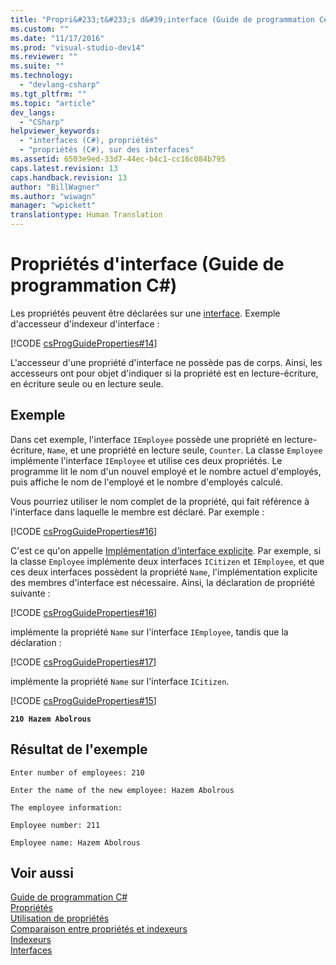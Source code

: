 ```yaml
---
title: "Propri&#233;t&#233;s d&#39;interface (Guide de programmation C#) | Microsoft Docs"
ms.custom: ""
ms.date: "11/17/2016"
ms.prod: "visual-studio-dev14"
ms.reviewer: ""
ms.suite: ""
ms.technology: 
  - "devlang-csharp"
ms.tgt_pltfrm: ""
ms.topic: "article"
dev_langs: 
  - "CSharp"
helpviewer_keywords: 
  - "interfaces (C#), propriétés"
  - "propriétés (C#), sur des interfaces"
ms.assetid: 6503e9ed-33d7-44ec-b4c1-cc16c084b795
caps.latest.revision: 13
caps.handback.revision: 13
author: "BillWagner"
ms.author: "wiwagn"
manager: "wpickett"
translationtype: Human Translation
---
```

# Propri&#233;t&#233;s d&#39;interface (Guide de programmation C#)
Les propriétés peuvent être déclarées sur une [interface](../../../csharp/language-reference/keywords/interface.md).  Exemple d'accesseur d'indexeur d'interface :  
  
 [!CODE [csProgGuideProperties#14](../CodeSnippet/VS_Snippets_VBCSharp/csProgGuideProperties#14)]  
  
 L'accesseur d'une propriété d'interface ne possède pas de corps.  Ainsi, les accesseurs ont pour objet d'indiquer si la propriété est en lecture\-écriture, en écriture seule ou en lecture seule.  
  
## Exemple  
 Dans cet exemple, l'interface `IEmployee` possède une propriété en lecture\-écriture, `Name`, et une propriété en lecture seule, `Counter`.  La classe `Employee` implémente l'interface `IEmployee` et utilise ces deux propriétés.  Le programme lit le nom d'un nouvel employé et le nombre actuel d'employés, puis affiche le nom de l'employé et le nombre d'employés calculé.  
  
 Vous pourriez utiliser le nom complet de la propriété, qui fait référence à l'interface dans laquelle le membre est déclaré.  Par exemple :  
  
 [!CODE [csProgGuideProperties#16](../CodeSnippet/VS_Snippets_VBCSharp/csProgGuideProperties#16)]  
  
 C'est ce qu'on appelle [Implémentation d’interface explicite](../../../csharp/programming-guide/interfaces/explicit-interface-implementation.md).  Par exemple, si la classe `Employee` implémente deux interfaces `ICitizen` et `IEmployee`, et que ces deux interfaces possèdent la propriété `Name`, l'implémentation explicite des membres d'interface est nécessaire.  Ainsi, la déclaration de propriété suivante :  
  
 [!CODE [csProgGuideProperties#16](../CodeSnippet/VS_Snippets_VBCSharp/csProgGuideProperties#16)]  
  
 implémente la propriété `Name` sur l'interface `IEmployee`, tandis que la déclaration :  
  
 [!CODE [csProgGuideProperties#17](../CodeSnippet/VS_Snippets_VBCSharp/csProgGuideProperties#17)]  
  
 implémente la propriété `Name` sur l'interface `ICitizen`.  
  
 [!CODE [csProgGuideProperties#15](../CodeSnippet/VS_Snippets_VBCSharp/csProgGuideProperties#15)]  
  
  **`210 Hazem Abolrous`**    
## Résultat de l'exemple  
 `Enter number of employees: 210`  
  
 `Enter the name of the new employee: Hazem Abolrous`  
  
 `The employee information:`  
  
 `Employee number: 211`  
  
 `Employee name: Hazem Abolrous`  
  
## Voir aussi  
 [Guide de programmation C\#](../../../csharp/programming-guide/index.md)   
 [Propriétés](../../../csharp/programming-guide/classes-and-structs/properties.md)   
 [Utilisation de propriétés](../../../csharp/programming-guide/classes-and-structs/using-properties.md)   
 [Comparaison entre propriétés et indexeurs](../../../csharp/programming-guide/indexers/comparison-between-properties-and-indexers.md)   
 [Indexeurs](../../../csharp/programming-guide/indexers/index.md)   
 [Interfaces](../../../csharp/programming-guide/interfaces/index.md)